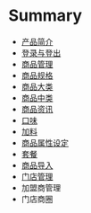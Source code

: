 # Summary

* [产品简介](README.md)
* [登录与登出](chapter1.md)
* [商品管理](chapter2.md)
* [商品规格](chapter2.1.md)
* [商品大类](chapter2.2.md)
* [商品中类](chapter2.3.md)
* [商品资讯](chapter2.4.md)
* [口味](chapter2.5.md)
* [加料](chapter2.6.md)
* [商品属性设定](chapter2.7.md)
* [套餐](chapter2.8.md)
* [商品导入](chapter2.9.md)
* [门店管理](chapter3.md)
* 加盟商管理
* 门店商圈

